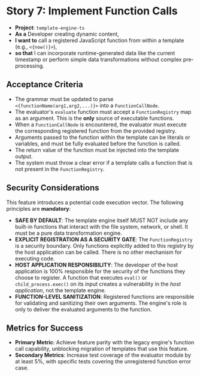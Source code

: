 # Story 7: Implement Function Calls

- **Project**: `template-engine-ts`
- **As a** Developer creating dynamic content,
- **I want to** call a registered JavaScript function from within a template (e.g., `<{now()}>`),
- **so that** I can incorporate runtime-generated data like the current timestamp or perform simple data transformations without complex pre-processing.

## Acceptance Criteria

-   The grammar must be updated to parse `<{functionName(arg1,arg2,...)}>` into a `FunctionCallNode`.
-   The evaluator's `evaluate` function must accept a `FunctionRegistry` map as an argument. This is the **only** source of executable functions.
-   When a `FunctionCallNode` is encountered, the evaluator must execute the corresponding registered function from the provided registry.
-   Arguments passed to the function within the template can be literals or variables, and must be fully evaluated before the function is called.
-   The return value of the function must be injected into the template output.
-   The system must throw a clear error if a template calls a function that is not present in the `FunctionRegistry`.

## Security Considerations

This feature introduces a potential code execution vector. The following principles are **mandatory**:

-   **SAFE BY DEFAULT**: The template engine itself MUST NOT include any built-in functions that interact with the file system, network, or shell. It must be a pure data transformation engine.
-   **EXPLICIT REGISTRATION AS A SECURITY GATE**: The `FunctionRegistry` is a security boundary. Only functions explicitly added to this registry by the host application can be called. There is no other mechanism for executing code.
-   **HOST APPLICATION RESPONSIBILITY**: The developer of the host application is 100% responsible for the security of the functions they choose to register. A function that executes `eval()` or `child_process.exec()` on its input creates a vulnerability in the *host application*, not the template engine.
-   **FUNCTION-LEVEL SANITIZATION**: Registered functions are responsible for validating and sanitizing their own arguments. The engine's role is only to deliver the evaluated arguments to the function.

## Metrics for Success

- **Primary Metric**: Achieve feature parity with the legacy engine's function call capability, unblocking migration of templates that use this feature.
- **Secondary Metrics**: Increase test coverage of the evaluator module by at least 5%, with specific tests covering the unregistered function error case.

